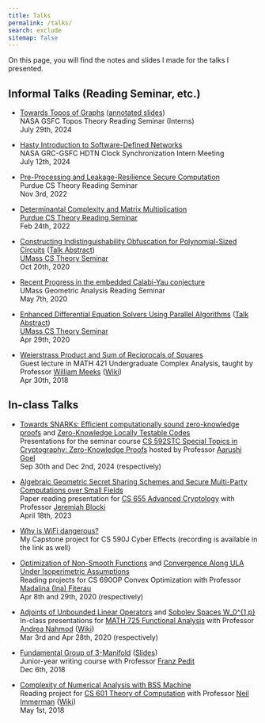 ```yaml
---
title: Talks
permalink: /talks/
search: exclude
sitemap: false
---
```


On this page, you will find the notes and slides I made for the talks I presented.

## Informal Talks (Reading Seminar, etc.)

- [Towards Topos of Graphs](https://drive.google.com/file/d/1rrHeaktlrlYfgyS7u2aHzzK_VKhe_lwA/view?usp=sharing) ([annotated slides](https://drive.google.com/file/d/1TlkjzeCYWtVlzxZt2K_TC0WHnwl58okn/view?usp=sharing))  
  NASA GSFC Topos Theory Reading Seminar (Interns)  
  July 29th, 2024

- [Hasty Introduction to Software-Defined Networks](https://drive.google.com/file/d/1xZLxRlWb2wJf_mzjy_nVtnMrcs035zlJ/view?usp=sharing)  
  NASA GRC-GSFC HDTN Clock Synchronization Intern Meeting  
  July 12th, 2024

- [Pre-Processing and Leakage-Resilience Secure Computation](https://drive.google.com/file/d/1R-Et4OCzj5AJ5hN-7Re6-6c6q-9XI32-/view?usp=share_link)  
  Purdue CS Theory Reading Seminar  
  Nov 3rd, 2022

- [Determinantal Complexity and Matrix Multiplication](https://drive.google.com/file/d/16skP4qoTWEzEi2Yq1kYVx1eRxyNaB5Li/view?usp=sharing)  
  [Purdue CS Theory Reading Seminar](https://theory.cs.purdue.edu/spring2022.html)  
  Feb 24th, 2022

- [Constructing Indistinguishability Obfuscation for Polynomial-Sized Circuits](https://drive.google.com/file/d/1lV1dFz7yEn25Me7VfZX0FGK-kZaVPwrG/view?usp=sharing) ([Talk Abstract](https://drive.google.com/file/d/1BvUJ94ZzMdUmaD9_-SmIjr4hHruHGZVz/view?usp=sharing))  
  [UMass CS Theory Seminar](https://groups.cs.umass.edu/theory/)  
  Oct 20th, 2020

- [Recent Progress in the embedded Calabi-Yau conjecture](https://drive.google.com/file/d/1gw3eaI9tQFrcVB2hw3cm1b6VyELKp8Bn/view?usp=sharing)  
  UMass Geometric Analysis Reading Seminar  
  May 7th, 2020

- [Enhanced Differential Equation Solvers Using Parallel Algorithms](https://drive.google.com/open?id=1Kgk_hyf2IharsyZ3MrSb3xou8fmBlM4m) ([Talk Abstract](https://drive.google.com/open?id=1vDVbmkYslDomSF6u4W6GsDAIETGLScuw))  
  [UMass CS Theory Seminar](https://groups.cs.umass.edu/theory/)  
  Apr 29th, 2020

- [Weierstrass Product and Sum of Reciprocals of Squares](https://drive.google.com/open?id=1cCTnSr_cReJvLxLMmprTFKUYuvExqVbs)  
  Guest lecture in MATH 421 Undergraduate Complex Analysis, taught by Professor [William Meeks](https://www.umass.edu/mathematics-statistics/about/directory/william-meeks) ([Wiki](https://en.wikipedia.org/wiki/William_Hamilton_Meeks,_III))  
  Apr 30th, 2018



## In-class Talks

- [Towards SNARKs: Efficient computationally sound zero-knowledge proofs](https://drive.google.com/file/d/1HM1dbxKQJS3PootRmWdgpZ8cA6W2mj5M/view?usp=sharing) and [Zero-Knowledge Locally Testable Codes](https://drive.google.com/file/d/1jgbNLAfgCITQfuDdbwEUt3_Phb1b5lhn/view?usp=sharing)  
  Presentations for the seminar course [CS 592STC Special Topics in Cryptography: Zero-Knowledge Proofs](https://aarushigoel.github.io/courses/Fall%202024/CS592.html) hosted by Professor [Aarushi Goel](https://aarushigoel.github.io/)  
  Sep 30th and Dec 2nd, 2024 (respectively)

- [Algebraic Geometric Secret Sharing Schemes and Secure Multi-Party Computations over Small Fields](https://drive.google.com/file/d/1hcB5khCKKZE8jIAcUQeuXpO8nLW_iZPu/view?usp=sharing)  
  Paper reading presentation for [CS 655 Advanced Cryptology](https://www.cs.purdue.edu/homes/jblocki/courses/655_Spring23/index.html) with Professor [Jeremiah Blocki](https://www.cs.purdue.edu/homes/jblocki/)  
  April 18th, 2023

- [Why is WiFi dangerous?](https://github.com/jihunhwang/Dangerous_WiFi)  
  My Capstone project for CS 590J Cyber Effects (recording is available in the link as well)

- [Optimization of Non-Smooth Functions](https://drive.google.com/open?id=1WoqGJrSrRFGIz13BWrOsqS5sIbSfi4Ds) and [Convergence Along ULA Under Isoperimetric Assumptions](https://drive.google.com/file/d/1V0-tLMkKijvZEi46CJ4H040T3DRaBMjr/view?usp=sharing)  
  Reading projects for CS 690OP Convex Optimization with Professor [Madalina (Ina) Fiterau](https://people.cs.umass.edu/~mfiterau/)  
  Apr 8th and 29th, 2020 (respectively)

- [Adjoints of Unbounded Linear Operators](https://drive.google.com/file/d/1xN1JNhN7NQHwCpbjEuje0WM4pJqjAoB5/view?usp=sharing) and [Sobolev Spaces W_0^{1,p}](https://drive.google.com/file/d/1vaLFJkxKwcpFv8D9rwJaSCXwFLrsiPpk/view?usp=sharing)  
  In-class presentations for [MATH 725 Functional Analysis](https://people.math.umass.edu/~nahmod/M725_S20.html) with Professor [Andrea Nahmod](https://people.math.umass.edu/~nahmod/) ([Wiki](https://en.wikipedia.org/wiki/Andrea_R._Nahmod))  
  Mar 3rd and Apr 28th, 2020 (respectively)

- [Fundamental Group of 3-Manifold](https://drive.google.com/open?id=1eft8KB049S9JKEC7CHc_XhjSPHZuDi7_) ([Slides](https://drive.google.com/open?id=14wPGpRbFJ4Rn44hYd-C_uyVLLQeVqbPB))  
  Junior-year writing course with Professor [Franz Pedit](https://www.math.umass.edu/directory/faculty/franz-pedit)  
  Dec 6th, 2018

- [Complexity of Numerical Analysis with BSS Machine](https://drive.google.com/open?id=1qC8w4TC-Urbf_Y6wJeoca7Sna0u1P76u)  
  Reading project for [CS 601 Theory of Computation](https://people.cs.umass.edu/~immerman/cs601/) with Professor [Neil Immerman](https://people.cs.umass.edu/~immerman/) ([Wiki](https://en.wikipedia.org/wiki/Neil_Immerman))  
  May 1st, 2018

